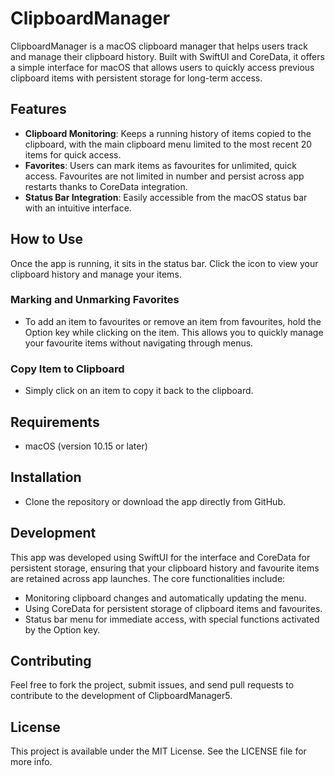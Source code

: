 # ClipboardManager

ClipboardManager is a macOS clipboard manager that helps users track and manage their clipboard history. Built with SwiftUI and CoreData, it offers a simple interface for macOS that allows users to quickly access previous clipboard items with persistent storage for long-term access.

## Features

- **Clipboard Monitoring**: Keeps a running history of items copied to the clipboard, with the main clipboard menu limited to the most recent 20 items for quick access.
- **Favorites**: Users can mark items as favourites for unlimited, quick access. Favourites are not limited in number and persist across app restarts thanks to CoreData integration.
- **Status Bar Integration**: Easily accessible from the macOS status bar with an intuitive interface.

## How to Use

Once the app is running, it sits in the status bar. Click the icon to view your clipboard history and manage your items.

### Marking and Unmarking Favorites

- To add an item to favourites or remove an item from favourites, hold the Option key while clicking on the item. This allows you to quickly manage your favourite items without navigating through menus.

### Copy Item to Clipboard

- Simply click on an item to copy it back to the clipboard.

## Requirements

- macOS (version 10.15 or later)

## Installation

- Clone the repository or download the app directly from GitHub.

## Development

This app was developed using SwiftUI for the interface and CoreData for persistent storage, ensuring that your clipboard history and favourite items are retained across app launches. The core functionalities include:

- Monitoring clipboard changes and automatically updating the menu.
- Using CoreData for persistent storage of clipboard items and favourites.
- Status bar menu for immediate access, with special functions activated by the Option key.

## Contributing

Feel free to fork the project, submit issues, and send pull requests to contribute to the development of ClipboardManager5.

## License

This project is available under the MIT License. See the LICENSE file for more info.
